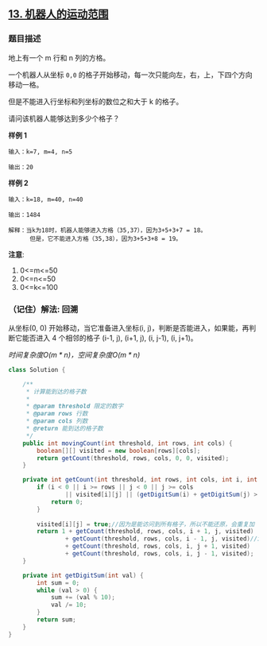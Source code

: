 ## [13. 机器人的运动范围](https://leetcode.cn/problems/ji-qi-ren-de-yun-dong-fan-wei-lcof/)

### 题目描述

地上有一个 m 行和 n 列的方格。

一个机器人从坐标 `0,0` 的格子开始移动，每一次只能向左，右，上，下四个方向移动一格。

但是不能进入行坐标和列坐标的数位之和大于 k 的格子。

请问该机器人能够达到多少个格子？

**样例 1**

```
输入：k=7, m=4, n=5

输出：20
```

**样例 2**

```
输入：k=18, m=40, n=40

输出：1484

解释：当k为18时，机器人能够进入方格（35,37），因为3+5+3+7 = 18。
      但是，它不能进入方格（35,38），因为3+5+3+8 = 19。
```

**注意**:

1. 0<=m<=50
2. 0<=n<=50
3. 0<=k<=100

### （记住）解法: 回溯

从坐标(0, 0) 开始移动，当它准备进入坐标(i, j)，判断是否能进入，如果能，再判断它能否进入 4 个相邻的格子 (i-1, j), (i+1, j), (i, j-1), (i, j+1)。

*时间复杂度$O(m*n)$，空间复杂度$O(m*n)$*
```java
class Solution {

    /**
     * 计算能到达的格子数
     *
     * @param threshold 限定的数字
     * @param rows 行数
     * @param cols 列数
     * @return 能到达的格子数
     */
    public int movingCount(int threshold, int rows, int cols) {
        boolean[][] visited = new boolean[rows][cols];
        return getCount(threshold, rows, cols, 0, 0, visited);
    }

    private int getCount(int threshold, int rows, int cols, int i, int j, boolean[][] visited) {
        if (i < 0 || i >= rows || j < 0 || j >= cols
                || visited[i][j] || (getDigitSum(i) + getDigitSum(j) > threshold)) {
            return 0;
        }
        
        visited[i][j] = true;//因为是能访问到所有格子，所以不能还原，会重复加
        return 1 + getCount(threshold, rows, cols, i + 1, j, visited)
                + getCount(threshold, rows, cols, i - 1, j, visited)//i-1 j-1 可以不用搜索，因为这个threshold规则
                + getCount(threshold, rows, cols, i, j + 1, visited)
                + getCount(threshold, rows, cols, i, j - 1, visited);
    }

    private int getDigitSum(int val) {
        int sum = 0;
        while (val > 0) {
            sum += (val % 10);
            val /= 10;
        }
        return sum;
    }
}
```